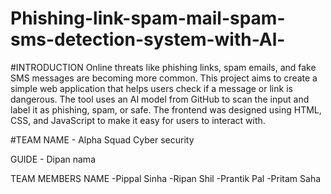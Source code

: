 # Phishing-link-spam-mail-spam-sms-detection-system-with-Al-

#INTRODUCTION
Online threats like phishing links, spam emails, and fake SMS messages are becoming more common. This project aims to create a simple web application that helps users check if a message or link is dangerous. The tool uses an AI model from GitHub to scan the input and label it as phishing, spam, or safe. The frontend was designed using HTML, CSS, and JavaScript to make it easy for users to interact with.

#TEAM NAME - Alpha Squad Cyber security

GUIDE - Dipan nama

TEAM MEMBERS NAME
-Pippal Sinha
-Ripan Shil
-Prantik Pal
-Pritam Saha
